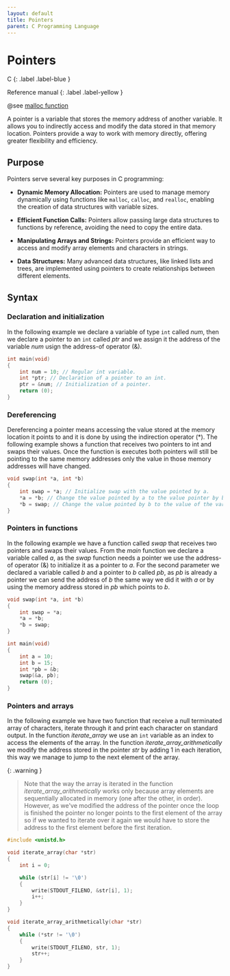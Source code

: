 ```yaml
---
layout: default
title: Pointers
parent: C Programming Language
---
```


# Pointers

C
{: .label .label-blue }

Reference manual
{: .label .label-yellow }

@see [malloc function](../stdlib/malloc-function)

A pointer is a variable that stores the memory address of another variable. It allows you to indirectly access and modify the data stored in that memory location. Pointers provide a way to work with memory directly, offering greater flexibility and efficiency.

## Purpose

Pointers serve several key purposes in C programming:

- **Dynamic Memory Allocation:** Pointers are used to manage memory dynamically using functions like `malloc`, `calloc`, and `realloc`, enabling the creation of data structures with variable sizes.

- **Efficient Function Calls:** Pointers allow passing large data structures to functions by reference, avoiding the need to copy the entire data.

- **Manipulating Arrays and Strings:** Pointers provide an efficient way to access and modify array elements and characters in strings.

- **Data Structures:** Many advanced data structures, like linked lists and trees, are implemented using pointers to create relationships between different elements.

## Syntax

### Declaration and initialization

In the following example we declare a variable of type `int` called *num*, then we declare a pointer to an `int` called *ptr* and we assign it the address of the variable *num* usign the address-of operator (&).

```c
int main(void)
{
    int num = 10; // Regular int variable.
    int *ptr; // Declaration of a pointer to an int.
    ptr = &num; // Initialization of a pointer.
    return (0);
}
```

### Dereferencing

Dereferencing a pointer means accessing the value stored at the memory location it points to and it is done by using the indirection operator (*). The following example shows a function that receives two pointers to int and swaps their values. Once the function is executes both pointers will still be pointing to the same memory addresses only the value in those memory addresses will have changed.

```c
void swap(int *a, int *b)
{
    int swap = *a; // Initialize swap with the value pointed by a.
    *a = *b; // Change the value pointed by a to the value pointer by b.
    *b = swap; // Change the value pointed by b to the value of the variable swap.
}
```

### Pointers in functions

In the following example we have a function called *swap* that receives two pointers and swaps their values. From the *main* function we declare a variable called *a*, as the *swap* function needs a pointer we use the address-of operator (&) to initialize it as a pointer to *a*. For the second parameter we declared a variable called *b* and a pointer to *b* called *pb*, as *pb* is already a pointer we can send the address of *b* the same way we did it with *a* or by using the memory address stored in *pb* which points to *b*.

```c
void swap(int *a, int *b)
{
    int swap = *a;
    *a = *b;
    *b = swap;
}

int main(void)
{
    int a = 10;
    int b = 15;
    int *pb = &b;
    swap(&a, pb);
    return (0);
}
```

### Pointers and arrays

In the following example we have two function that receive a null terminated array of characters, iterate through it and print each character on standard output. In the function *iterate_array* we use an `int` variable as an index to access the elements of the array. In the function *iterate_array_arithmetically* we modify the address stored in the pointer *str* by adding 1 in each iteration, this way we manage to jump to the next element of the array.

{: .warning }
> Note that the way the array is iterated in the function *iterate_array_arithmetically* works only because array elements are sequentially allocated in memory (one after the other, in order). However, as we've modified the address of the pointer once the loop is finished the pointer no longer points to the first element of the array so if we wanted to iterate over it again we would have to store the address to the first element before the first iteration.

```c
#include <unistd.h>

void iterate_array(char *str)
{
    int i = 0;

    while (str[i] != '\0')
    {
        write(STDOUT_FILENO, &str[i], 1);
        i++;
    }
}

void iterate_array_arithmetically(char *str)
{
    while (*str != '\0')
    {
        write(STDOUT_FILENO, str, 1);
        str++;
    }
}
```
